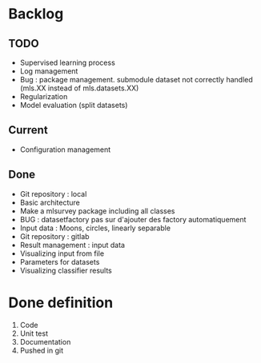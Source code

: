 # Backlog

## TODO

* Supervised learning process
* Log management
* Bug : package management. submodule dataset not correctly handled (mls.XX instead of mls.datasets.XX)
* Regularization
* Model evaluation (split datasets)

## Current
* Configuration management

## Done
* Git repository : local
* Basic architecture
* Make a mlsurvey package including all classes
* BUG : datasetfactory pas sur d'ajouter des factory automatiquement
* Input data : Moons, circles, linearly separable
* Git repository : gitlab
* Result management : input data
* Visualizing input from file
* Parameters for datasets
* Visualizing classifier results

# Done definition
1. Code 
2. Unit test
3. Documentation
4. Pushed in git
